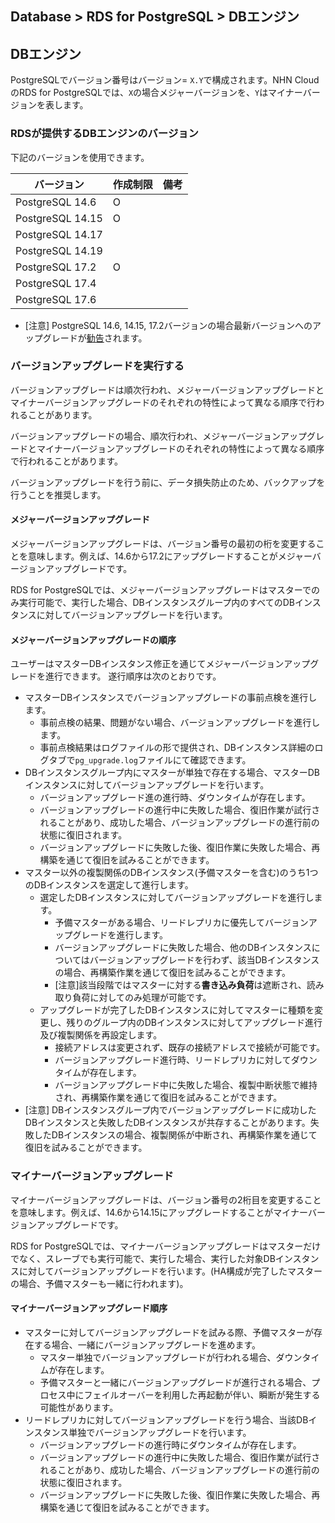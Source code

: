 ## Database > RDS for PostgreSQL > DBエンジン

## DBエンジン
PostgreSQLでバージョン番号はバージョン= `X.Y`で構成されます。NHN CloudのRDS for PostgreSQLでは、`X`の場合メジャーバージョンを、`Y`はマイナーバージョンを表します。


### RDSが提供するDBエンジンのバージョン

下記のバージョンを使用できます。


| バージョン            | 作成制限 | 備考 |
|------------------|------|----|
| PostgreSQL 14.6  | O    |    |
| PostgreSQL 14.15 | O    |    |
| PostgreSQL 14.17 |      |    |
| PostgreSQL 14.19 |      |    |
| PostgreSQL 17.2  | O    |    |
| PostgreSQL 17.4  |      |    |
| PostgreSQL 17.6  |      |    |

- [注意] PostgreSQL 14.6, 14.15, 17.2バージョンの場合最新バージョンへのアップグレードが[勧告](https://www.postgresql.org/support/security/CVE-2025-1094/)されます。
    
    
### バージョンアップグレードを実行する

バージョンアップグレードは順次行われ、メジャーバージョンアップグレードとマイナーバージョンアップグレードのそれぞれの特性によって異なる順序で行われることがあります。

バージョンアップグレードの場合、順次行われ、メジャーバージョンアップグレードとマイナーバージョンアップグレードのそれぞれの特性によって異なる順序で行われることがあります。

バージョンアップグレードを行う前に、データ損失防止のため、バックアップを行うことを推奨します。

#### メジャーバージョンアップグレード

メジャーバージョンアップグレードは、バージョン番号の最初の桁を変更することを意味します。例えば、14.6から17.2にアップグレードすることがメジャーバージョンアップグレードです。

RDS for PostgreSQLでは、メジャーバージョンアップグレードはマスターでのみ実行可能で、実行した場合、DBインスタンスグループ内のすべてのDBインスタンスに対してバージョンアップグレードを行います。

#### メジャーバージョンアップグレードの順序

ユーザーはマスターDBインスタンス修正を通じてメジャーバージョンアップグレードを進行できます。 
遂行順序は次のとおりです。

- マスターDBインスタンスでバージョンアップグレードの事前点検を進行します。 
    - 事前点検の結果、問題がない場合、バージョンアップグレードを進行します。
    - 事前点検結果はログファイルの形で提供され、DBインスタンス詳細のログタブで`pg_upgrade.log`ファイルにて確認できます。    
- DBインスタンスグループ内にマスターが単独で存在する場合、マスターDBインスタンスに対してバージョンアップグレードを行います。
    - バージョンアップグレード進の進行時、ダウンタイムが存在します。
    - バージョンアップグレードの進行中に失敗した場合、復旧作業が試行されることがあり、成功した場合、バージョンアップグレードの進行前の状態に復旧されます。
    - バージョンアップグレードに失敗した後、復旧作業に失敗した場合、再構築を通じて復旧を試みることができます。
- マスター以外の複製関係のDBインスタンス(予備マスターを含む)のうち1つのDBインスタンスを選定して進行します。
    - 選定したDBインスタンスに対してバージョンアップグレードを進行します。
        - 予備マスターがある場合、リードレプリカに優先してバージョンアップグレードを進行します。
        - バージョンアップグレードに失敗した場合、他のDBインスタンスについてはバージョンアップグレードを行わず、該当DBインスタンスの場合、再構築作業を通じて復旧を試みることができます。
        - [注意]該当段階ではマスターに対する**書き込み負荷**は遮断され、読み取り負荷に対してのみ処理が可能です。
    - アップグレードが完了したDBインスタンスに対してマスターに種類を変更し、残りのグループ内のDBインスタンスに対してアップグレード進行及び複製関係を再設定します。
        - 接続アドレスは変更されず、既存の接続アドレスで接続が可能です。
        - バージョンアップグレード進行時、リードレプリカに対してダウンタイムが存在します。
        - バージョンアップグレード中に失敗した場合、複製中断状態で維持され、再構築作業を通じて復旧を試みることができます。
- [注意] DBインスタンスグループ内でバージョンアップグレードに成功したDBインスタンスと失敗したDBインスタンスが共存することがあります。失敗したDBインスタンスの場合、複製関係が中断され、再構築作業を通じて復旧を試みることができます。



### マイナーバージョンアップグレード

マイナーバージョンアップグレードは、バージョン番号の2桁目を変更することを意味します。例えば、14.6から14.15にアップグレードすることがマイナーバージョンアップグレードです。

RDS for PostgreSQLでは、マイナーバージョンアップグレードはマスターだけでなく、スレーブでも実行可能で、実行した場合、実行した対象DBインスタンスに対してバージョンアップグレードを行います。(HA構成が完了したマスターの場合、予備マスターも一緒に行われます)。

#### マイナーバージョンアップグレード順序

- マスターに対してバージョンアップグレードを試みる際、予備マスターが存在する場合、一緒にバージョンアップグレードを進めます。
    - マスター単独でバージョンアップグレードが行われる場合、ダウンタイムが存在します。
    - 予備マスターと一緒にバージョンアップグレードが進行される場合、プロセス中にフェイルオーバーを利用した再起動が伴い、瞬断が発生する可能性があります。
- リードレプリカに対してバージョンアップグレードを行う場合、当該DBインスタンス単独でバージョンアップグレードを行います。
    - バージョンアップグレードの進行時にダウンタイムが存在します。
    - バージョンアップグレードの進行中に失敗した場合、復旧作業が試行されることがあり、成功した場合、バージョンアップグレードの進行前の状態に復旧されます。
    - バージョンアップグレードに失敗した後、復旧作業に失敗した場合、再構築を通じて復旧を試みることができます。
